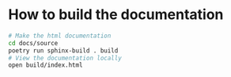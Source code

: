 # How to build the documentation

```bash
# Make the html documentation
cd docs/source
poetry run sphinx-build . build
# View the documentation locally
open build/index.html
```